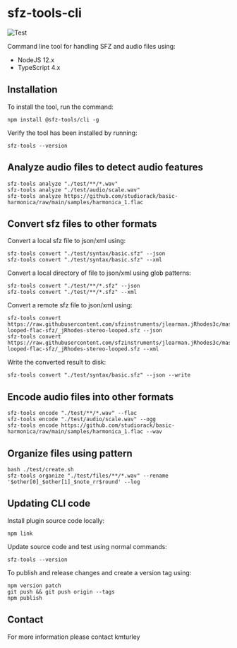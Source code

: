 # sfz-tools-cli
![Test](https://github.com/kmturley/sfz-tools-cli/actions/workflows/test.yml/badge.svg)

Command line tool for handling SFZ and audio files using:

* NodeJS 12.x
* TypeScript 4.x


## Installation

To install the tool, run the command:

    npm install @sfz-tools/cli -g

Verify the tool has been installed by running:

    sfz-tools --version


## Analyze audio files to detect audio features

    sfz-tools analyze "./test/**/*.wav"
    sfz-tools analyze "./test/audio/scale.wav"
    sfz-tools analyze https://github.com/studiorack/basic-harmonica/raw/main/samples/harmonica_1.flac


## Convert sfz files to other formats

Convert a local sfz file to json/xml using:

    sfz-tools convert "./test/syntax/basic.sfz" --json
    sfz-tools convert "./test/syntax/basic.sfz" --xml

Convert a local directory of file to json/xml using glob patterns:

    sfz-tools convert "./test/**/*.sfz" --json
    sfz-tools convert "./test/**/*.sfz" --xml

Convert a remote sfz file to json/xml using:

    sfz-tools convert https://raw.githubusercontent.com/sfzinstruments/jlearman.jRhodes3c/master/jRhodes3c-looped-flac-sfz/_jRhodes-stereo-looped.sfz --json
    sfz-tools convert https://raw.githubusercontent.com/sfzinstruments/jlearman.jRhodes3c/master/jRhodes3c-looped-flac-sfz/_jRhodes-stereo-looped.sfz --xml

Write the converted result to disk:

    sfz-tools convert "./test/syntax/basic.sfz" --json --write


## Encode audio files into other formats

    sfz-tools encode "./test/**/*.wav" --flac
    sfz-tools encode "./test/audio/scale.wav" --ogg
    sfz-tools encode https://github.com/studiorack/basic-harmonica/raw/main/samples/harmonica_1.flac --wav


## Organize files using pattern

    bash ./test/create.sh
    sfz-tools organize "./test/files/**/*.wav" --rename '$other[0]_$other[1]_$note_rr$round' --log


## Updating CLI code

Install plugin source code locally:

    npm link

Update source code and test using normal commands:

    sfz-tools --version

To publish and release changes and create a version tag using:

    npm version patch
    git push && git push origin --tags
    npm publish


## Contact

For more information please contact kmturley
